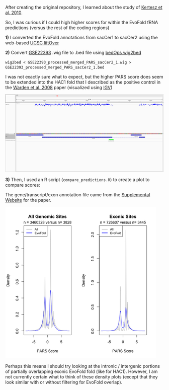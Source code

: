 After creating the original repository, I learned about the study of [Kertesz et al. 2010](https://www.ncbi.nlm.nih.gov/pubmed/20811459).

So, I was curious if I could high higher scores for within the EvoFold fRNA predictions (versus the rest of the coding regions)

**1)** I converted the EvoFold annotations from sacCer1 to sacCer2 using the web-based [UCSC liftOver](https://genome.ucsc.edu/cgi-bin/hgLiftOver)

**2)** Convert [GSE22393](https://www.ncbi.nlm.nih.gov/geo/query/acc.cgi?acc=GSE22393) .wig file to .bed file using [bedOps wig2bed](https://bedops.readthedocs.io/en/latest/content/reference/file-management/conversion/wig2bed.html)

```
wig2bed < GSE22393_processed_merged_PARS_sacCer2_1.wig > GSE22393_processed_merged_PARS_sacCer2_1.bed
```

I was not exactly sure what to expect, but the higher PARS score does seem to be extended into the HAC1 fold that I described as the positive control in the [Warden et al. 2008](https://journals.plos.org/plosone/article?id=10.1371/journal.pone.0001559) paper (visualized using [IGV](https://software.broadinstitute.org/software/igv/))

![HAC1 PARS Score](HAC1_PARS_EvoFold.png "PARS scores extends into folded region of intron")

**3)** Then, I used an R script (`compare_predictions.R`) to create a plot to compare scores:

The gene/transcript/exon annotation file came from the [Supplemental Website](https://genie.weizmann.ac.il/pubs/PARS10/pars10_catalogs.html) for the paper.

![Overall PARS Score Distributions](PARS_density.png "PARS Score Density Distributions")

Perhaps this means I should try looking at the intronic / intergenic portions of partially overlapping exonic EvoFold fold (like for HAC1).  However, I am not currently certain what to think of these density plots (except that they look similar with or without filtering for EvoFold overlap).